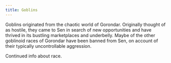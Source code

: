 ```yaml
---
title: Goblins
---
```

Goblins originated from the chaotic world of Gorondar. Originally thought of as hostile, they came to Sen in search of new opportunities and have thrived in its bustling marketplaces and underbelly. Maybe of the other goblinoid races of Gorondar have been banned from Sen, on account of their typically uncontrollable aggression.

<!--more-->

<div class="todo">Continued info about race.</div>
